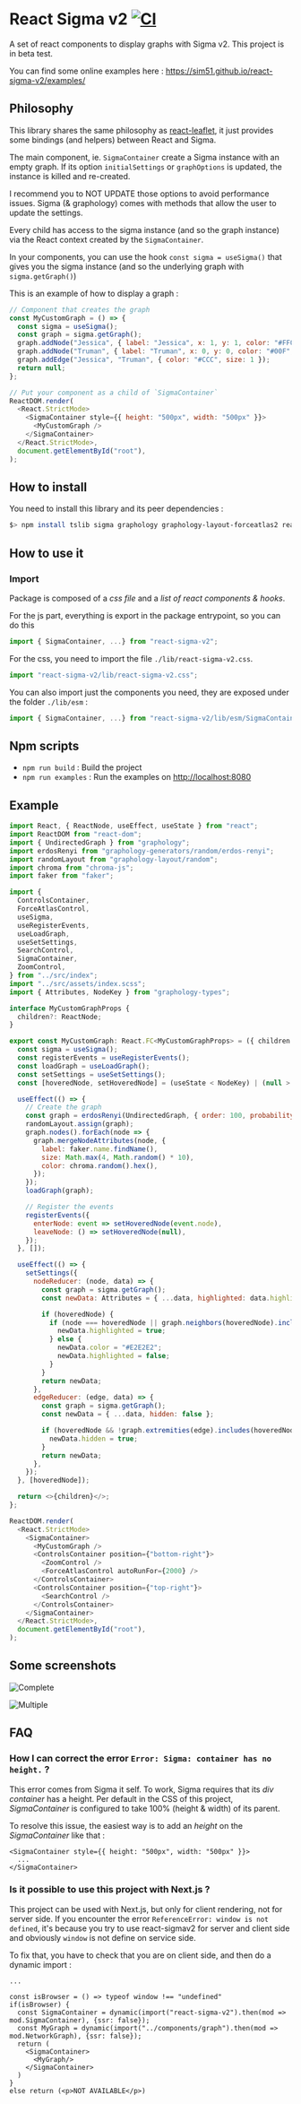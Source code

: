 # React Sigma v2 [![CI](https://github.com/sim51/react-sigma-v2/actions/workflows/test.yml/badge.svg)](https://github.com/sim51/react-sigma-v2/actions/workflows/test.yml)

A set of react components to display graphs with Sigma v2.
This project is in beta test.

You can find some online examples here : https://sim51.github.io/react-sigma-v2/examples/

## Philosophy

This library shares the same philosophy as [react-leaflet](https://react-leaflet.js.org), it just provides some bindings (and helpers) between React and Sigma.

The main component, ie. `SigmaContainer` create a Sigma instance with an empty graph. If its option `initialSettings` or `graphOptions` is updated, the instance is killed and re-created.

I recommend you to NOT UPDATE those options to avoid performance issues.
Sigma (& graphology) comes with methods that allow the user to update the settings.

Every child has access to the sigma instance (and so the graph instance) via the React context created by the `SigmaContainer`.

In your components, you can use the hook `const sigma = useSigma()` that gives you the sigma instance (and so the underlying graph with `sigma.getGraph()`)

This is an example of how to display a graph :

```javascript
// Component that creates the graph
const MyCustomGraph = () => {
  const sigma = useSigma();
  const graph = sigma.getGraph();
  graph.addNode("Jessica", { label: "Jessica", x: 1, y: 1, color: "#FF0", size: 10 });
  graph.addNode("Truman", { label: "Truman", x: 0, y: 0, color: "#00F", size: 5 });
  graph.addEdge("Jessica", "Truman", { color: "#CCC", size: 1 });
  return null;
};

// Put your component as a child of `SigmaContainer`
ReactDOM.render(
  <React.StrictMode>
    <SigmaContainer style={{ height: "500px", width: "500px" }}>
      <MyCustomGraph />
    </SigmaContainer>
  </React.StrictMode>,
  document.getElementById("root"),
);
```

## How to install

You need to install this library and its peer dependencies :

```bash
$> npm install tslib sigma graphology graphology-layout-forceatlas2 react-sigma-v2
```

## How to use it

### Import

Package is composed of a _css file_ and a _list of react components & hooks_.

For the js part, everything is export in the package entrypoint, so you can do this

```javascript
import { SigmaContainer, ...} from "react-sigma-v2";
```

For the css, you need to import the file `./lib/react-sigma-v2.css`.

```javascript
import "react-sigma-v2/lib/react-sigma-v2.css";
```

You can also import just the components you need, they are exposed under the folder `./lib/esm` :

```javascript
import { SigmaContainer, ...} from "react-sigma-v2/lib/esm/SigmaContainer";
```

## Npm scripts

- `npm run build` : Build the project
- `npm run examples` : Run the examples on <http://localhost:8080>

## Example

```javascript
import React, { ReactNode, useEffect, useState } from "react";
import ReactDOM from "react-dom";
import { UndirectedGraph } from "graphology";
import erdosRenyi from "graphology-generators/random/erdos-renyi";
import randomLayout from "graphology-layout/random";
import chroma from "chroma-js";
import faker from "faker";

import {
  ControlsContainer,
  ForceAtlasControl,
  useSigma,
  useRegisterEvents,
  useLoadGraph,
  useSetSettings,
  SearchControl,
  SigmaContainer,
  ZoomControl,
} from "../src/index";
import "../src/assets/index.scss";
import { Attributes, NodeKey } from "graphology-types";

interface MyCustomGraphProps {
  children?: ReactNode;
}

export const MyCustomGraph: React.FC<MyCustomGraphProps> = ({ children }) => {
  const sigma = useSigma();
  const registerEvents = useRegisterEvents();
  const loadGraph = useLoadGraph();
  const setSettings = useSetSettings();
  const [hoveredNode, setHoveredNode] = (useState < NodeKey) | (null > null);

  useEffect(() => {
    // Create the graph
    const graph = erdosRenyi(UndirectedGraph, { order: 100, probability: 0.2 });
    randomLayout.assign(graph);
    graph.nodes().forEach(node => {
      graph.mergeNodeAttributes(node, {
        label: faker.name.findName(),
        size: Math.max(4, Math.random() * 10),
        color: chroma.random().hex(),
      });
    });
    loadGraph(graph);

    // Register the events
    registerEvents({
      enterNode: event => setHoveredNode(event.node),
      leaveNode: () => setHoveredNode(null),
    });
  }, []);

  useEffect(() => {
    setSettings({
      nodeReducer: (node, data) => {
        const graph = sigma.getGraph();
        const newData: Attributes = { ...data, highlighted: data.highlighted || false };

        if (hoveredNode) {
          if (node === hoveredNode || graph.neighbors(hoveredNode).includes(node)) {
            newData.highlighted = true;
          } else {
            newData.color = "#E2E2E2";
            newData.highlighted = false;
          }
        }
        return newData;
      },
      edgeReducer: (edge, data) => {
        const graph = sigma.getGraph();
        const newData = { ...data, hidden: false };

        if (hoveredNode && !graph.extremities(edge).includes(hoveredNode)) {
          newData.hidden = true;
        }
        return newData;
      },
    });
  }, [hoveredNode]);

  return <>{children}</>;
};

ReactDOM.render(
  <React.StrictMode>
    <SigmaContainer>
      <MyCustomGraph />
      <ControlsContainer position={"bottom-right"}>
        <ZoomControl />
        <ForceAtlasControl autoRunFor={2000} />
      </ControlsContainer>
      <ControlsContainer position={"top-right"}>
        <SearchControl />
      </ControlsContainer>
    </SigmaContainer>
  </React.StrictMode>,
  document.getElementById("root"),
);
```

## Some screenshots

![Complete](https://raw.githubusercontent.com/sim51/react-sigma-v2/main/test/e2e/screenshots/complete.valid.png)

![Multiple](https://raw.githubusercontent.com/sim51/react-sigma-v2/main/test/e2e/screenshots/multiple.valid.png)

## FAQ

### How I can correct the error `Error: Sigma: container has no height.` ?

This error comes from Sigma it self.
To work, Sigma requires that its _div container_ has a height.
Per default in the CSS of this project, _SigmaContainer_ is configured to take 100% (height & width) of its parent.

To resolve this issue, the easiest way is to add an _height_ on the _SigmaContainer_ like that :

```
<SigmaContainer style={{ height: "500px", width: "500px" }}>
  ...
</SigmaContainer>
```

### Is it possible to use this project with Next.js ?

This project can be used with Next.js, but only for client rendering, not for server side.
If you encounter the error `ReferenceError: window is not defined`, it's because you try to use react-sigmav2
for server and client side and obviously `window` is not define on service side.

To fix that, you have to check that you are on client side, and then do a dynamic import :

```
...

const isBrowser = () => typeof window !== "undefined"
if(isBrowser) {
  const SigmaContainer = dynamic(import("react-sigma-v2").then(mod => mod.SigmaContainer), {ssr: false});
  const MyGraph = dynamic(import("../components/graph").then(mod => mod.NetworkGraph), {ssr: false});
  return (
    <SigmaContainer>
      <MyGraph/>
    </SigmaContainer>
  )
}
else return (<p>NOT AVAILABLE</p>)
```
